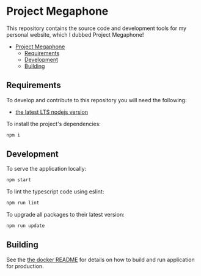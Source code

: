 # Project Megaphone

This repository contains the source code and development tools for my personal website, which I dubbed Project Megaphone!

- [Project Megaphone](#project-megaphone)
  - [Requirements](#requirements)
  - [Development](#development)
  - [Building](#building)

## Requirements

To develop and contribute to this repository you will need the following:

- [the latest LTS nodejs version](https://nodejs.org/en/)

To install the project's dependencies:

```bash
npm i
```

## Development

To serve the application locally:

```bash
npm start
```

To lint the typescript code using eslint:

```bash
npm run lint
```

To upgrade all packages to their latest version:

```bash
npm run update
```

## Building

See the [the docker README](docker/README.md) for details on how to build and run application for production.
